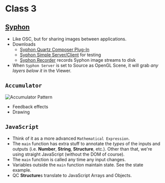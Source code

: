 # Class 3

## [Syphon](http://syphon.v002.info/)

* Like OSC, but for sharing images between applications.
* Downloads
    * [Syphon Quartz Composer Plug-In](http://syphon-implementations.googlecode.com/files/Syphon%20For%20Quartz%20Composer%20Public%20Beta%202.dmg)
    * [Syphon Simple Server/Client](http://syphon-implementations.googlecode.com/files/Syphon%20Demo%20Apps%20Public%20Beta%202.dmg) for testing
    * [Syphon Recorder](http://bit.ly/h1cLS5) records Syphon image streams to disk
* When `Syphon Server` is set to Source as OpenGL Scene, it will grab *any layers below it* in the Viewer.

## `Accumulator`

![Accumulator Pattern](https://github.com/electronicwhisper/qc-gaffta-2012/raw/master/class%203/accumulator%20pattern.png)

* Feedback effects
* Drawing

## `JavaScript`

* Think of it as a more advanced `Mathematical Expression`.
* The `main` function has extra stuff to annotate the *types* of the inputs and outputs (i.e. **Number**, **String**, **Structure**, etc.). Other than that, we're using straight JavaScript (without the DOM of course).
* The `main` function is called any time any input changes.
* Variables outside the `main` function maintain state. See the state example.
* QC **Structure**s translate to JavaScript Arrays and Objects.